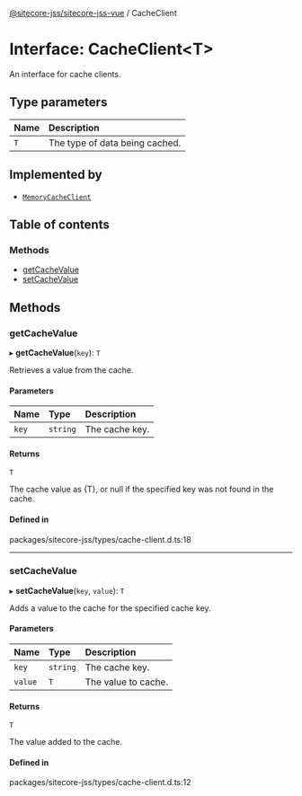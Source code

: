 [@sitecore-jss/sitecore-jss-vue](../README.md) / CacheClient

# Interface: CacheClient\<T\>

An interface for cache clients.

## Type parameters

| Name | Description |
| :------ | :------ |
| `T` | The type of data being cached. |

## Implemented by

- [`MemoryCacheClient`](../classes/MemoryCacheClient.md)

## Table of contents

### Methods

- [getCacheValue](CacheClient.md#getcachevalue)
- [setCacheValue](CacheClient.md#setcachevalue)

## Methods

### getCacheValue

▸ **getCacheValue**(`key`): `T`

Retrieves a value from the cache.

#### Parameters

| Name | Type | Description |
| :------ | :------ | :------ |
| `key` | `string` | The cache key. |

#### Returns

`T`

The cache value as {T}, or null if the specified key was not found in the cache.

#### Defined in

packages/sitecore-jss/types/cache-client.d.ts:18

___

### setCacheValue

▸ **setCacheValue**(`key`, `value`): `T`

Adds a value to the cache for the specified cache key.

#### Parameters

| Name | Type | Description |
| :------ | :------ | :------ |
| `key` | `string` | The cache key. |
| `value` | `T` | The value to cache. |

#### Returns

`T`

The value added to the cache.

#### Defined in

packages/sitecore-jss/types/cache-client.d.ts:12

